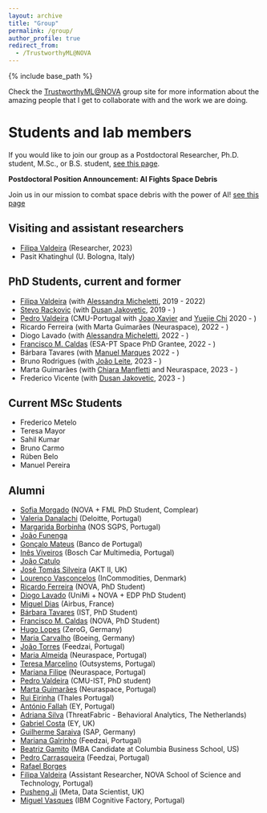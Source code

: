 ```yaml
---
layout: archive
title: "Group"
permalink: /group/
author_profile: true
redirect_from:
  - /TrustworthyML@NOVA
---
```


{% include base_path %}


Check the [TrustworthyML@NOVA](https://trustworthy-ml.super.site/) group site for more information about the amazing people that I get to collaborate with and the work we are doing.



Students and lab members
======

If you would like to join our group as a Postdoctoral Researcher, Ph.D. student, M.Sc., or B.S. student, [see this page](/students/).

**Postdoctoral Position Announcement: AI Fights Space Debris**

Join us in our mission to combat space debris with the power of AI! [see this page](Neuraspace-postdoc)

Visiting and assistant researchers
------
* [Filipa Valdeira](https://filva.github.io/) (Researcher, 2023)
* Pasit Khatinghul (U. Bologna, Italy)

PhD Students, current and former
------
* [Filipa Valdeira](https://filva.github.io/) (with [Alessandra Micheletti](http://www.mat.unimi.it/users/michel/), 2019 - 2022)
* [Stevo Rackovic](https://stevorackovic.github.io/) (with [Dusan Jakovetic](https://people.dmi.uns.ac.rs/~dusan.jakovetic/), 2019 - )
* [Pedro Valdeira](https://www.cmuportugal.org/students/pedro-valdeira/) (CMU-Portugal with [Joao Xavier](http://users.isr.tecnico.ulisboa.pt/~jxavier/) and  [Yuejie Chi](https://users.ece.cmu.edu/~yuejiec/) 2020 - )
* Ricardo Ferreira (with Marta Guimarães (Neuraspace), 2022 - )
* Diogo Lavado (with [Alessandra Micheletti](http://www.mat.unimi.it/users/michel/), 2022 - )
* [Francisco M. Caldas](https://frncaldas.github.io/) (ESA-PT Space PhD Grantee, 2022 - )
* Bárbara Tavares (with [Manuel Marques](http://users.isr.ist.utl.pt/~manuel/) 2022 - )
* Bruno Rodrigues (with [João Leite](https://userweb.fct.unl.pt//~jleite/), 2023 - )
* Marta Guimarães (with [Chiara Manfletti](https://www.professoren.tum.de/en/manfletti-chiara) and Neuraspace, 2023 - )
* Frederico Vicente (with [Dusan Jakovetic](https://scholar.google.com/citations?user=_93Oh_QAAAAJ), 2023 - )


Current MSc Students
------
* Frederico Metelo
* Teresa Mayor
* Sahil Kumar
* Bruno Carmo
* Rúben Belo
* Manuel Pereira

Alumni
------
* [Sofia Morgado](https://www.linkedin.com/in/sofia-begonha-morgado-b1411b234/) (NOVA + FML PhD Student, Complear)
* [Valeria Danalachi](https://www.linkedin.com/in/valeria-danalachi-34a599208/) (Deloitte, Portugal)
* [Margarida Borbinha](https://www.linkedin.com/in/margarida-borbinha-528230221/) (NOS SGPS, Portugal)
* [João Funenga](https://www.linkedin.com/in/joãofunenga/)
* [Gonçalo Mateus](https://www.linkedin.com/in/gonçalo-mateus/) (Banco de Portugal)
* [Inês Viveiros](https://www.linkedin.com/in/inês-netto-de-viveiros-725307185/) (Bosch Car Multimedia, Portugal)
* [João Catulo](https://www.linkedin.com/in/joao-catulo/)
* [José Tomás Silveira](https://www.linkedin.com/in/tomas-silveira/) (AKT II, UK)
* [Lourenço Vasconcelos](https://www.linkedin.com/in/lourenco-vasconcelos/) (InCommodities, Denmark) 
* [Ricardo Ferreira]() (NOVA, PhD Student)
* [Diogo Lavado](https://www.linkedin.com/in/diogo-mateus-lavado-466a51159/) (UniMi + NOVA + EDP PhD Student)
* [Miguel Dias](https://www.linkedin.com/in/miguel-mendes-dias/) (Airbus, France)
* [Bárbara Tavares]() (IST, PhD Student)
* [Francisco M. Caldas](https://frncaldas.github.io/) (NOVA, PhD Student)
* [Hugo Lopes](https://www.linkedin.com/in/hugomslopes/) (ZeroG, Germany)
* [Maria Carvalho](https://www.linkedin.com/in/mariacruzcarvalho/) (Boeing, Germany)
* [João Torres](https://www.linkedin.com/in/joao-fernandes-torres/) (Feedzai, Portugal)
* [Maria Almeida](https://www.linkedin.com/in/mariasdalmeida/) (Neuraspace, Portugal)
* [Teresa Marcelino](https://www.linkedin.com/in/teresamarcelino/) (Outsystems, Portugal)
* [Mariana Filipe](https://www.linkedin.com/in/marianaangejafilipe/) (Neuraspace, Portugal)
* [Pedro Valdeira](https://www.linkedin.com/in/pvaldeira/) (CMU-IST, PhD student)
* [Marta Guimarães](https://www.linkedin.com/in/marta-vaz-guimaraes/) (Neuraspace, Portugal)
* [Rui Eirinha](https://www.linkedin.com/in/rui-eirinha-117025173/) (Thales Portugal)
* [António Fallah](https://www.linkedin.com/in/antoniofallah/) (EY, Portugal)
* [Adriana Silva](https://www.linkedin.com/in/adriana-m-silva/) (ThreatFabric - Behavioral Analytics, The Netherlands)
* [Gabriel Costa](https://www.linkedin.com/in/gabriel-cabral-costa/) (EY, UK)
* [Guilherme Saraiva](https://www.linkedin.com/in/guilherme-saraiva96/) (SAP, Germany)
* [Mariana Galrinho](https://www.linkedin.com/in/marianagalrinho/) (Feedzai, Portugal)
* [Beatriz Gamito](https://www.linkedin.com/in/beatrizmgamito/) (MBA Candidate at Columbia Business School, US)
* [Pedro Carrasqueira](https://pt.linkedin.com/in/pcarrasqueira) (Feedzai, Portugal)
* [Rafael Borges]()
* [Filipa Valdeira](https://filva.github.io/) (Assistant Researcher, NOVA School of Science and Technology, Portugal)
* [Pusheng Ji](https://www.linkedin.com/in/pusheng-ji/) (Meta, Data Scientist, UK)
* [Miguel Vasques](https://pt.linkedin.com/in/miguel-vasques) (IBM Cognitive Factory, Portugal)

